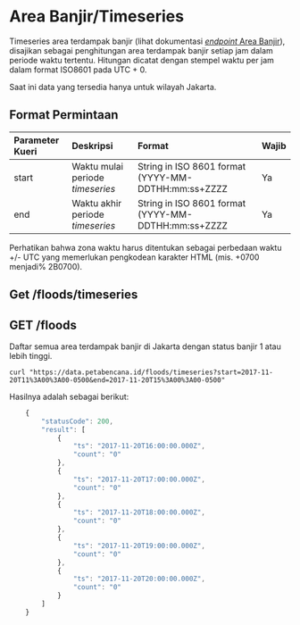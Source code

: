 # Area Banjir/Timeseries

Timeseries area terdampak banjir \(lihat dokumentasi [_endpoint_ Area Banjir](https://docs.petabencana.id/routes/areabanjir)\), disajikan sebagai penghitungan area terdampak banjir setiap jam dalam periode waktu tertentu. Hitungan dicatat dengan stempel waktu per jam dalam format ISO8601 pada UTC + 0. 

Saat ini data yang tersedia hanya untuk wilayah Jakarta.

## Format Permintaan

| Parameter Kueri | Deskripsi | Format | Wajib |
| :--- | :--- | :--- | :--- |
| start | Waktu mulai periode _timeseries_ | String in ISO 8601 format \(YYYY-MM-DDTHH:mm:ss+ZZZZ | Ya |
| end | Waktu akhir periode _timeseries_ | String in ISO 8601 format \(YYYY-MM-DDTHH:mm:ss+ZZZZ | Ya |

Perhatikan bahwa zona waktu harus ditentukan sebagai perbedaan waktu +/- UTC yang memerlukan pengkodean karakter HTML \(mis. +0700 menjadi% 2B0700\).

## Get /floods/timeseries

## GET /floods

Daftar semua area terdampak banjir di Jakarta dengan status banjir 1 atau lebih tinggi.

```text
curl "https://data.petabencana.id/floods/timeseries?start=2017-11-20T11%3A00%3A00-0500&end=2017-11-20T15%3A00%3A00-0500"
```

Hasilnya adalah sebagai berikut:

```javascript
    {
        "statusCode": 200,
        "result": [
            {
                "ts": "2017-11-20T16:00:00.000Z",
                "count": "0"
            },
            {
                "ts": "2017-11-20T17:00:00.000Z",
                "count": "0"
            },
            {
                "ts": "2017-11-20T18:00:00.000Z",
                "count": "0"
            },
            {
                "ts": "2017-11-20T19:00:00.000Z",
                "count": "0"
            },
            {
                "ts": "2017-11-20T20:00:00.000Z",
                "count": "0"
            }
        ]
    }
```

